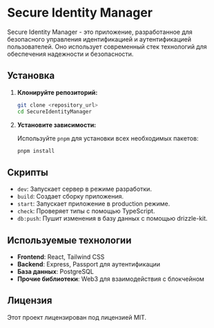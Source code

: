 # Secure Identity Manager

Secure Identity Manager - это приложение, разработанное для безопасного управления идентификацией и аутентификацией пользователей. Оно использует современный стек технологий для обеспечения надежности и безопасности.

## Установка

1. **Клонируйте репозиторий:**

   ```bash
   git clone <repository_url>
   cd SecureIdentityManager
   ```

2. **Установите зависимости:**

   Используйте `pnpm` для установки всех необходимых пакетов:

   ```bash
   pnpm install
   ```

## Скрипты

- `dev`: Запускает сервер в режиме разработки.
- `build`: Создает сборку приложения.
- `start`: Запускает приложение в production режиме.
- `check`: Проверяет типы с помощью TypeScript.
- `db:push`: Пушит изменения в базу данных с помощью drizzle-kit.

## Используемые технологии

- **Frontend**: React, Tailwind CSS
- **Backend**: Express, Passport для аутентификации
- **База данных**: PostgreSQL
- **Прочие библиотеки**: Web3 для взаимодействия с блокчейном

## Лицензия

Этот проект лицензирован под лицензией MIT.
